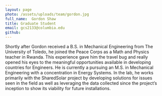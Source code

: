 ```yaml
---
layout: page
photo: /assets/uploads/team/gordon.jpg
full_name:  Gordon Shaw
title: Graduate Student
email: gcs2133@columbia.edu
github: 
---
```

Shortly after Gordon received a B.S. in Mechanical Engineering from The University of Toledo, he joined the Peace Corps as a Math and Physics teacher in Rwanda. This experience gave him the travel bug and really opened his eyes to the meaningful opportunities available in developing countries for Engineers. He is currently a pursuing an M.S. in Mechanical Engineering with a concentration in Energy Systems. In the lab, he works primarily with the SharedSolar project by developing solutions for issues seen in the field as well as leveraging the data collected since the project’s inception to show its viability for future installations. 
